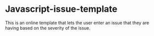 # Javascript-issue-template
This is an online template that lets the user enter an issue that they are having based on the severity of the issue. 
